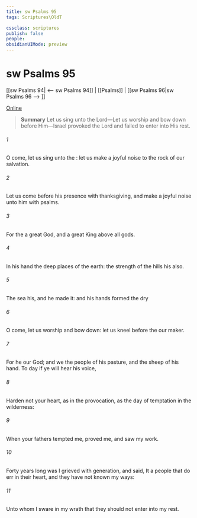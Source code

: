 ```yaml
---
title: sw Psalms 95
tags: Scriptures\OldT

cssclass: scriptures
publish: false
people:
obsidianUIMode: preview
---
```


# sw Psalms 95
[[sw Psalms 94| <-- sw Psalms 94]] | [[Psalms]] | [[sw Psalms 96|sw Psalms 96 --> ]]

[Online](https://churchofjesuschrist.org/study/scriptures/ot/ps/95?lang=eng)

> __Summary__
Let us sing unto the Lord—Let us worship and bow down before Him—Israel provoked the Lord and failed to enter into His rest.

###### 1 
O come, let us sing unto the : let us make a joyful noise to the rock of our salvation.

###### 2 
Let us come before his presence with thanksgiving, and make a joyful noise unto him with psalms.

###### 3 
For the   a great God, and a great King above all gods.

###### 4 
In his hand  the deep places of the earth: the strength of the hills  his also.

###### 5 
The sea  his, and he made it: and his hands formed the dry 

###### 6 
O come, let us worship and bow down: let us kneel before the  our maker.

###### 7 
For he  our God; and we  the people of his pasture, and the sheep of his hand. To day if ye will hear his voice,

###### 8 
Harden not your heart, as in the provocation,  as  the day of temptation in the wilderness:

###### 9 
When your fathers tempted me, proved me, and saw my work.

###### 10 
Forty years long was I grieved with  generation, and said, It  a people that do err in their heart, and they have not known my ways:

###### 11 
Unto whom I sware in my wrath that they should not enter into my rest.

